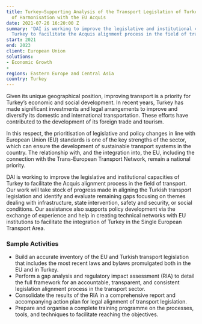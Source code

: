 ```yaml
---
title: Turkey—Supporting Analysis of the Transport Legislation of Turkey in the Process
  of Harmonisation with the EU Acquis
date: 2021-07-26 16:20:00 Z
summary: 'DAI is working to improve the legislative and institutional capacities of
  Turkey to facilitate the Acquis alignment process in the field of transport. '
start: 2021
end: 2023
client: European Union
solutions:
- Economic Growth
- 
regions: Eastern Europe and Central Asia
country: Turkey
---
```


Given its unique geographical position, improving transport is a priority for Turkey’s economic and social development. In recent years, Turkey has made significant investments and legal arrangements to improve and diversify its domestic and international transportation. These efforts have contributed to the development of its foreign trade and tourism.

In this respect, the prioritisation of legislative and policy changes in line with European Union (EU) standards is one of the key strengths of the sector, which can ensure the development of sustainable transport systems in the country. The relationship with, and the integration into, the EU, including the connection with the Trans-European Transport Network, remain a national priority. 

DAI is working to improve the legislative and institutional capacities of Turkey to facilitate the Acquis alignment process in the field of transport. Our work will take stock of progress made in aligning the Turkish transport legislation and identify and evaluate remaining gaps focusing on themes dealing with infrastructure, state intervention, safety and security, or social conditions. Our assistance also supports policy development via the exchange of experience and help in creating technical networks with EU institutions to facilitate the integration of Turkey in the Single European Transport Area.

### Sample Activities 

* Build an accurate inventory of the EU and Turkish transport legislation that includes the most recent laws and bylaws promulgated both in the EU and in Turkey.
* Perform a gap analysis and regulatory impact assessment (RIA) to detail the full framework for an accountable, transparent, and consistent legislation alignment process in the transport sector.
* Consolidate the results of the RIA in a comprehensive report and accompanying action plan for legal alignment of transport legislation.
* Prepare and organise a complete training programme on the processes, tools, and techniques to facilitate reaching the objectives.